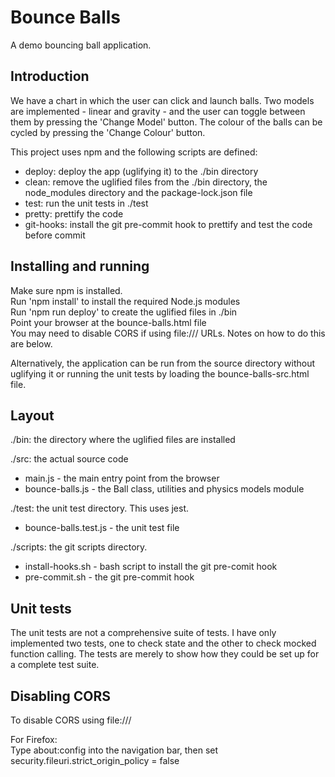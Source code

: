 # Bounce Balls

A demo bouncing ball application.

## Introduction
We have a chart in which the user can click and launch balls. Two models
are implemented - linear and gravity - and the user can toggle between them
by pressing the 'Change Model' button. The colour of the balls can be cycled
by pressing the 'Change Colour' button.

This project uses npm and the following scripts are defined:<br>
- deploy: deploy the app (uglifying it) to the ./bin directory<br>
- clean: remove the uglified files from the ./bin directory, the node_modules directory and the package-lock.json file<br>
- test: run the unit tests in ./test
- pretty: prettify the code
- git-hooks: install the git pre-commit hook to prettify and test the code before commit

## Installing and running
Make sure npm is installed.<br>
Run 'npm install' to install the required Node.js modules<br>
Run 'npm run deploy' to create the uglified files in ./bin<br>
Point your browser at the bounce-balls.html file<br>
You may need to disable CORS if using file:/// URLs. Notes on how to do this
are below.

Alternatively, the application can be run from the source directory without uglifying
it or running the unit tests by loading the bounce-balls-src.html file.

## Layout
./bin: the directory where the uglified files are installed

./src: the actual source code<br>
  - main.js - the main entry point from the browser<br>
  - bounce-balls.js - the Ball class, utilities and physics models module

./test: the unit test directory. This uses jest.
  - bounce-balls.test.js - the unit test file

./scripts: the git scripts directory.
  - install-hooks.sh - bash script to install the git pre-comit hook<br>
  - pre-commit.sh - the git pre-commit hook

## Unit tests
The unit tests are not a comprehensive suite of tests. I have only implemented
two tests, one to check state and the other to check mocked function calling.
The tests are merely to show how they could be set up for a complete test suite.

## Disabling CORS
To disable CORS using file:///

For Firefox:<br>
    Type about:config into the navigation bar, then set security.fileuri.strict_origin_policy = false

